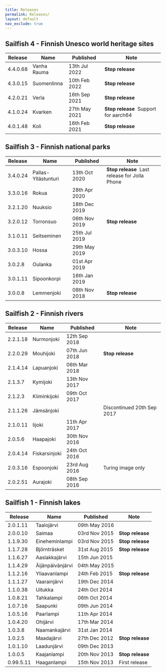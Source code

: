 ```yaml
---
title: Releases
permalink: Releases/
layout: default
nav_exclude: true
---
```


## Sailfish 4 - Finnish Unesco world heritage sites

| Release   | Name                 | Published     | Note                        |
| --------- | -------------------- | ------------- | --------------------------- |
| 4.4.0.68  | Vanha Rauma          | 13th Jul 2022 | **Stop release**            |
| 4.3.0.15  | Suomenlinna          | 10th Feb 2022 | **Stop release**            |
| 4.2.0.21  | Verla                | 16th Sep 2021 | **Stop release**            |
| 4.1.0.24  | Kvarken              | 27th May 2021 | **Stop release** &nbsp;Support for aarch64 |
| 4.0.1.48  | Koli                 | 16th Feb 2021 | **Stop release**            |

## Sailfish 3 - Finnish national parks

| Release   | Name                 | Published     | Note                        |
| --------- | -------------------- | ------------- | --------------------------- |
| 3.4.0.24  | Pallas-Yllästunturi  | 13th Oct 2020 | **Stop release** &nbsp;Last release for Jolla Phone |
| 3.3.0.16  | Rokua                | 28th Apr 2020 |                              |
| 3.2.1.20  | Nuuksio              | 18th Dec 2019 |                              |
| 3.2.0.12  | Torronsuo            | 06th Nov 2019 | **Stop release**            |
| 3.1.0.11  | Seitseminen          | 25th Jul 2019 |                              |
| 3.0.3.10  | Hossa                | 29th May 2019 |                              |
| 3.0.2.8   | Oulanka              | 01st Apr 2019 |                              |
| 3.0.1.11  | Sipoonkorpi          | 16th Jan 2019 |                              |
| 3.0.0.8   | Lemmenjoki           | 08th Nov 2018 | **Stop release**            |

## Sailfish 2 - Finnish rivers

| Release   | Name                 | Published     | Note                        |
| --------- | -------------------- | ------------- | --------------------------- |
| 2.2.1.18  | Nurmonjoki           | 12th Sep 2018 |                              |
| 2.2.0.29  | Mouhijoki            | 07th Jun 2018 | **Stop release**            |
| 2.1.4.14  | Lapuanjoki           | 06th Mar 2018 |                              |
| 2.1.3.7   | Kymijoki             | 13th Nov 2017 |                              |
| 2.1.2.3   | Kiiminkijoki         | 09th Oct 2017 |                              |
| 2.1.1.26  | Jämsänjoki           |               | Discontinued 20th Sep 2017 |
| 2.1.0.11  | Iijoki               | 11th Apr 2017 |                              |
| 2.0.5.6   | Haapajoki            | 30th Nov 2016 |                              |
| 2.0.4.14  | Fiskarsinjoki        | 24th Oct 2016 |                              |
| 2.0.3.16  | Espoonjoki           | 23rd Aug 2016 | Turing image only            |
| 2.0.2.51  | Aurajoki             | 08th Sep 2016 |                              |

## Sailfish 1 - Finnish lakes

| Release   | Name                 | Published     | Note                        |
| --------- | -------------------- | ------------- | --------------------------- |
| 2.0.1.11  | Taalojärvi           | 09th May 2016 |                              |
| 2.0.0.10  | Saimaa               | 03rd Nov 2015 | **Stop release**            |
| 1.1.9.30  | Eineheminlampi       | 03rd Nov 2015 | **Stop release**            |
| 1.1.7.28  | Björnträsket         | 31st Aug 2015 | **Stop release**            |
| 1.1.6.27  | Aaslakkajärvi        | 15th Jun 2015 |                              |
| 1.1.4.29  | Äijänpäivänjärvi     | 04th May 2015 |                              |
| 1.1.2.16  | Yliaavanlampi        | 24th Feb 2015 | **Stop release**            |
| 1.1.1.27  | Vaarainjärvi         | 19th Dec 2014 |                              |
| 1.1.0.38  | Uitukka              | 24th Oct 2014 |                              |
| 1.0.8.21  | Tahkalampi           | 06th Oct 2014 |                              |
| 1.0.7.16  | Saapunki             | 09th Jun 2014 |                              |
| 1.0.5.16  | Paarlampi            | 11th Apr 2014 |                              |
| 1.0.4.20  | Ohijärvi             | 17th Mar 2014 |                              |
| 1.0.3.8   | Naamankajärvi        | 31st Jan 2014 |                              |
| 1.0.2.5   | Maadajärvi           | 27th Dec 2012 | **Stop release**            |
| 1.0.1.10  | Laadunjärvi          | 09th Dec 2013 |                              |
| 1.0.0.5   | Kaajanlampi          | 20th Nov 2013 | **Stop release**            |
| 0.99.5.11 | Haaganlampi          | 15th Nov 2013 | First release                |

